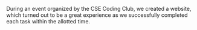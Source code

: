 During an event organized by the CSE Coding Club, we created a website, which turned out to be a great experience as we successfully completed each task within the allotted time.
